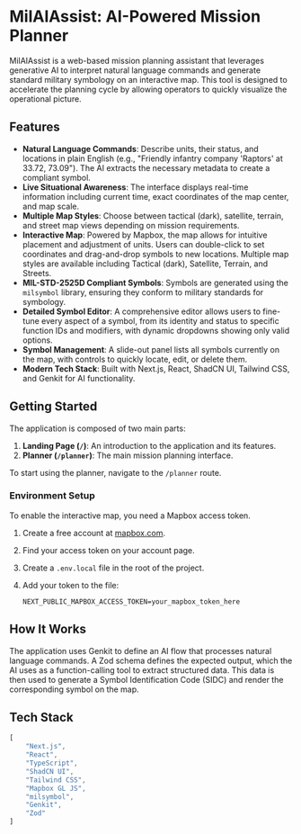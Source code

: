 # MilAIAssist: AI-Powered Mission Planner

MilAIAssist is a web-based mission planning assistant that leverages generative AI to interpret natural language commands and generate standard military symbology on an interactive map. This tool is designed to accelerate the planning cycle by allowing operators to quickly visualize the operational picture.

## Features

- **Natural Language Commands**: Describe units, their status, and locations in plain English (e.g., "Friendly infantry company 'Raptors' at 33.72, 73.09"). The AI extracts the necessary metadata to create a compliant symbol.
- **Live Situational Awareness**: The interface displays real-time information including current time, exact coordinates of the map center, and map scale.
- **Multiple Map Styles**: Choose between tactical (dark), satellite, terrain, and street map views depending on mission requirements.
- **Interactive Map**: Powered by Mapbox, the map allows for intuitive placement and adjustment of units. Users can double-click to set coordinates and drag-and-drop symbols to new locations. Multiple map styles are available including Tactical (dark), Satellite, Terrain, and Streets.
- **MIL-STD-2525D Compliant Symbols**: Symbols are generated using the `milsymbol` library, ensuring they conform to military standards for symbology.
- **Detailed Symbol Editor**: A comprehensive editor allows users to fine-tune every aspect of a symbol, from its identity and status to specific function IDs and modifiers, with dynamic dropdowns showing only valid options.
- **Symbol Management**: A slide-out panel lists all symbols currently on the map, with controls to quickly locate, edit, or delete them.
- **Modern Tech Stack**: Built with Next.js, React, ShadCN UI, Tailwind CSS, and Genkit for AI functionality.

## Getting Started

The application is composed of two main parts:

1.  **Landing Page (`/`)**: An introduction to the application and its features.
2.  **Planner (`/planner`)**: The main mission planning interface.

To start using the planner, navigate to the `/planner` route.

### Environment Setup

To enable the interactive map, you need a Mapbox access token.

1.  Create a free account at [mapbox.com](https://www.mapbox.com).
2.  Find your access token on your account page.
3.  Create a `.env.local` file in the root of the project.
4.  Add your token to the file:

    ```
    NEXT_PUBLIC_MAPBOX_ACCESS_TOKEN=your_mapbox_token_here
    ```

## How It Works

The application uses Genkit to define an AI flow that processes natural language commands. A Zod schema defines the expected output, which the AI uses as a function-calling tool to extract structured data. This data is then used to generate a Symbol Identification Code (SIDC) and render the corresponding symbol on the map.


## Tech Stack

```js
[
    "Next.js",
    "React",
    "TypeScript",
    "ShadCN UI",
    "Tailwind CSS",
    "Mapbox GL JS",
    "milsymbol",
    "Genkit",
    "Zod"
]
```
